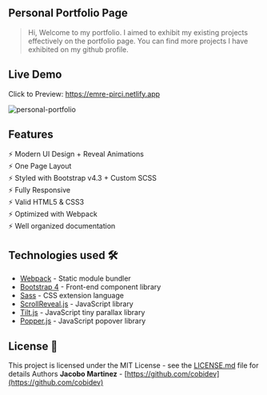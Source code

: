 ## Personal Portfolio Page

> Hi, Welcome to my portfolio.
> I aimed to exhibit my existing projects effectively on the portfolio page. You can find more projects I have exhibited on my github profile. 


## Live Demo

Click to Preview:  https://emre-pirci.netlify.app

![personal-portfolio](demo.gif)




## Features

⚡️ Modern UI Design + Reveal Animations\
⚡️ One Page Layout\
⚡️ Styled with Bootstrap v4.3 + Custom SCSS\
⚡️ Fully Responsive\
⚡️ Valid HTML5 & CSS3\
⚡️ Optimized with Webpack\
⚡️ Well organized documentation


## Technologies used 🛠️

- [Webpack](https://webpack.js.org/concepts/) - Static module bundler
- [Bootstrap 4](https://getbootstrap.com/docs/4.3/getting-started/introduction/) - Front-end component library
- [Sass](https://sass-lang.com/documentation) - CSS extension language
- [ScrollReveal.js](https://scrollrevealjs.org/) - JavaScript library
- [Tilt.js](https://gijsroge.github.io/tilt.js/) - JavaScript tiny parallax library
- [Popper.js](https://popper.js.org/) - JavaScript popover library



## License 📄

This project is licensed under the MIT License - see the [LICENSE.md](LICENSE.md) file for details
Authors **Jacobo Martinez** - [https://github.com/cobidev](https://github.com/cobidev)
